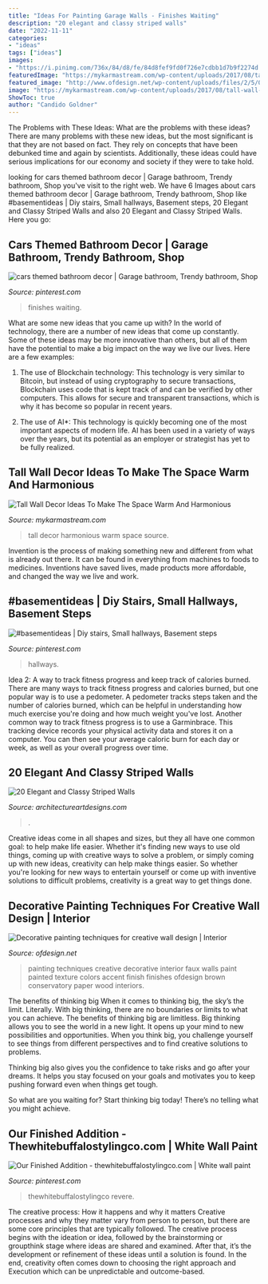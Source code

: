 ```yaml
---
title: "Ideas For Painting Garage Walls - Finishes Waiting"
description: "20 elegant and classy striped walls"
date: "2022-11-11"
categories:
- "ideas"
tags: ["ideas"]
images:
- "https://i.pinimg.com/736x/84/d8/fe/84d8fef9fd0f726e7cdbb1d7b9f2274d.jpg"
featuredImage: "https://mykarmastream.com/wp-content/uploads/2017/08/tall-wall-decor-12.jpg"
featured_image: "http://www.ofdesign.net/wp-content/uploads/files/2/5/0/decorative-painting-techniques-for-creative-wall-design-17-250.jpg"
image: "https://mykarmastream.com/wp-content/uploads/2017/08/tall-wall-decor-12.jpg"
ShowToc: true
author: "Candido Goldner"
---
```



The Problems with These Ideas: What are the problems with these ideas?
There are many problems with these new ideas, but the most significant is that they are not based on fact. They rely on concepts that have been debunked time and again by scientists. Additionally, these ideas could have serious implications for our economy and society if they were to take hold.

	

		
looking for cars themed bathroom decor | Garage bathroom, Trendy bathroom, Shop you've visit to the right web. We have 6 Images about cars themed bathroom decor | Garage bathroom, Trendy bathroom, Shop like #basementideas | Diy stairs, Small hallways, Basement steps, 20 Elegant and Classy Striped Walls and also 20 Elegant and Classy Striped Walls. Here you go:
		
    
## Cars Themed Bathroom Decor | Garage Bathroom, Trendy Bathroom, Shop

<img loading=lazy src="https://i.pinimg.com/736x/fb/19/2b/fb192b77e93a245e775607353228b531.jpg" onerror="this.onerror=null;this.src='https://tse2.mm.bing.net/th?id=OIP.jUJT_fe3RiNINb6cpnd16wHaLL&amp;pid=15.1';" alt="cars themed bathroom decor | Garage bathroom, Trendy bathroom, Shop">

_Source: pinterest.com_

>finishes waiting. 

	

What are some new ideas that you came up with?
In the world of technology, there are a number of new ideas that come up constantly. Some of these ideas may be more innovative than others, but all of them have the potential to make a big impact on the way we live our lives. Here are a few examples:
1. The use of Blockchain technology: This technology is very similar to Bitcoin, but instead of using cryptography to secure transactions, Blockchain uses code that is kept track of and can be verified by other computers. This allows for secure and transparent transactions, which is why it has become so popular in recent years.

2. The use of AI*: This technology is quickly becoming one of the most important aspects of modern life. AI has been used in a variety of ways over the years, but its potential as an employer or strategist has yet to be fully realized.

    
## Tall Wall Decor Ideas To Make The Space Warm And Harmonious

<img loading=lazy src="https://mykarmastream.com/wp-content/uploads/2017/08/tall-wall-decor-12.jpg" onerror="this.onerror=null;this.src='https://tse2.mm.bing.net/th?id=OIP.OEIkSoiv5mMG8k3f4ckYOwDGEs&amp;pid=15.1';" alt="Tall Wall Decor Ideas To Make The Space Warm And Harmonious">

_Source: mykarmastream.com_

>tall decor harmonious warm space source. 

	

Invention is the process of making something new and different from what is already out there. It can be found in everything from machines to foods to medicines. Inventions have saved lives, made products more affordable, and changed the way we live and work.

    
## #basementideas | Diy Stairs, Small Hallways, Basement Steps

<img loading=lazy src="https://i.pinimg.com/736x/7a/04/bd/7a04bdf44815d29b47f0d65348bb108c.jpg" onerror="this.onerror=null;this.src='https://tse1.mm.bing.net/th?id=OIP.CIjAd4p1KGRCaTivdKhivwHaJ3&amp;pid=15.1';" alt="#basementideas | Diy stairs, Small hallways, Basement steps">

_Source: pinterest.com_

>hallways. 

	

Idea 2: A way to track fitness progress and keep track of calories burned.
There are many ways to track fitness progress and calories burned, but one popular way is to use a pedometer. A pedometer tracks steps taken and the number of calories burned, which can be helpful in understanding how much exercise you're doing and how much weight you've lost. Another common way to track fitness progress is to use a Garminbrace. This tracking device records your physical activity data and stores it on a computer. You can then see your average caloric burn for each day or week, as well as your overall progress over time.

    
## 20 Elegant And Classy Striped Walls

<img loading=lazy src="http://www.architectureartdesigns.com/wp-content/uploads/2013/06/517.jpg" onerror="this.onerror=null;this.src='https://tse3.mm.bing.net/th?id=OIP.WY2tHdSRW2g2DYsObQwinwAAAA&amp;pid=15.1';" alt="20 Elegant and Classy Striped Walls">

_Source: architectureartdesigns.com_

>. 

	

Creative ideas come in all shapes and sizes, but they all have one common goal: to help make life easier. Whether it's finding new ways to use old things, coming up with creative ways to solve a problem, or simply coming up with new ideas, creativity can help make things easier. So whether you're looking for new ways to entertain yourself or come up with inventive solutions to difficult problems, creativity is a great way to get things done.

    
## Decorative Painting Techniques For Creative Wall Design | Interior

<img loading=lazy src="http://www.ofdesign.net/wp-content/uploads/files/2/5/0/decorative-painting-techniques-for-creative-wall-design-17-250.jpg" onerror="this.onerror=null;this.src='https://tse1.mm.bing.net/th?id=OIP.yQxLJ1GGwyUvOiPGEgW2cAHaNA&amp;pid=15.1';" alt="Decorative painting techniques for creative wall design | Interior">

_Source: ofdesign.net_

>painting techniques creative decorative interior faux walls paint painted texture colors accent finish finishes ofdesign brown conservatory paper wood interiors. 

	

The benefits of thinking big
When it comes to thinking big, the sky’s the limit. Literally. With big thinking, there are no boundaries or limits to what you can achieve. The benefits of thinking big are limitless.
Big thinking allows you to see the world in a new light. It opens up your mind to new possibilities and opportunities. When you think big, you challenge yourself to see things from different perspectives and to find creative solutions to problems.

Thinking big also gives you the confidence to take risks and go after your dreams. It helps you stay focused on your goals and motivates you to keep pushing forward even when things get tough.

So what are you waiting for? Start thinking big today! There’s no telling what you might achieve.

    
## Our Finished Addition - Thewhitebuffalostylingco.com | White Wall Paint

<img loading=lazy src="https://i.pinimg.com/736x/84/d8/fe/84d8fef9fd0f726e7cdbb1d7b9f2274d.jpg" onerror="this.onerror=null;this.src='https://tse1.mm.bing.net/th?id=OIP.cb6RaYXPtfDYd8Zwa9UKxgHaLH&amp;pid=15.1';" alt="Our Finished Addition - thewhitebuffalostylingco.com | White wall paint">

_Source: pinterest.com_

>thewhitebuffalostylingco revere. 

	

The creative process: How it happens and why it matters
Creative processes and why they matter vary from person to person, but there are some core principles that are typically followed. The creative process begins with the ideation or idea, followed by the brainstorming or groupthink stage where ideas are shared and examined. After that, it’s the development or refinement of these ideas until a solution is found. In the end, creativity often comes down to choosing the right approach and Execution which can be unpredictable and outcome-based.

